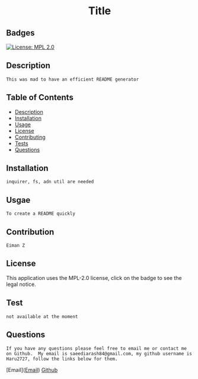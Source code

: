
# <h1 align="center"> Title</h1>

## Badges
    
[![License: MPL 2.0](https://img.shields.io/badge/License-MPL%202.0-brightgreen.svg)](https://opensource.org/licenses/MPL-2.0)

## Description

    This was mad to have an efficient README generator 

 

## Table of Contents

- [Description](#description)
- [Installation](#installation)
- [Usage](#usage)
- [License](#license)
- [Contributing](#contributing)
- [Tests](#tests)
- [Questions](#questions)



## Installation

    inquirer, fs, adn util are needed 

## Usgae

    To create a README quickly

## Contribution

    Eiman Z

## License

  This application uses the MPL-2.0 license, click on the badge to see the legal notice.  

## Test

    not available at the moment

## Questions

    If you have any questions please feel free to email me or contact me on Github.  My email is saeediarash84@gmail.com, my github username is Haru2727, follow the links below for them.

[Email](<a href="mailto:saeediarash84@gmail.com">Email</a>)
[Github](https://github.com/Haru2727)
    